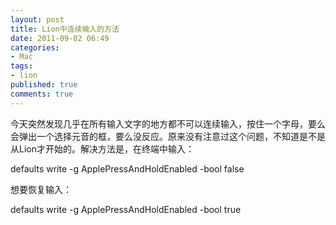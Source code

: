 ```yaml
---
layout: post
title: Lion中连续输入的方法
date: 2011-09-02 06:49
categories:
- Mac
tags:
- lion
published: true
comments: true
---
```

<p><p>今天突然发现几乎在所有输入文字的地方都不可以连续输入，按住一个字母，要么会弹出一个选择元音的框，要么没反应。原来没有注意过这个问题，不知道是不是从Lion才开始的。解决方法是，在终端中输入：</p>
<p>defaults write -g ApplePressAndHoldEnabled -bool false</p>
<p>想要恢复输入：</p>
<p>defaults write -g ApplePressAndHoldEnabled -bool true</p></p>
